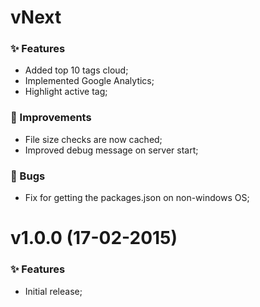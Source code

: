 # vNext

### :sparkles: Features

* Added top 10 tags cloud;
* Implemented Google Analytics;
* Highlight active tag;

### :racehorse: Improvements

* File size checks are now cached;
* Improved debug message on server start;

### :bug: Bugs

* Fix for getting the packages.json on non-windows OS;


# v1.0.0 (17-02-2015)

### :sparkles: Features

* Initial release;
